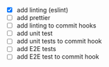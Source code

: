 - [x] add linting (eslint)
- [ ] add prettier
- [ ] add linting to commit hooks
- [ ] add unit test
- [ ] add unit tests to commit hook
- [ ] add E2E tests
- [ ] add E2E test to commit hook 